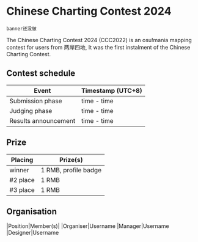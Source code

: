 Chinese Charting Contest 2024
=
``banner还没做``

The Chinese Charting Contest 2024 (CCC2022) is an osu!mania mapping contest for users from 两岸四地, It was the first instalment of the Chinese Charting Contest.

Contest schedule
-
|Event|Timestamp (UTC+8)|
|-|-|
|Submission phase| time - time |
|Judging phase| time - time |
|Results announcement| time - time |

Prize
-
|Placing|Prize(s)| 
|---|---|
|winner|1 RMB, profile badge|
|#2 place|1 RMB|
|#3 place|1 RMB|

Organisation
-
|Position|Member(s)|
|Organiser|Username
|Manager|Username
|Designer|Username
